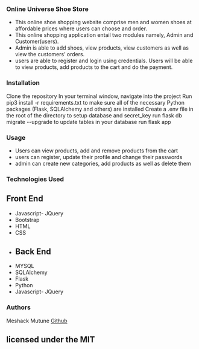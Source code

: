 ### Online Universe Shoe Store
- This online shoe shopping website  comprise men and women shoes  at affordable prices where users can choose and order. 
- This online shopping application entail two modules namely, Admin and Customer(users). 
- Admin is able to add shoes, view products, view customers as well as view the customers’ orders.
- users are able to register and login using credentials. Users will be able to view products, add products to the cart and do the payment.

### Installation
Clone the repository In your terminal window, navigate into the project
Run pip3 install -r requirements.txt to make sure all of the necessary Python packages (Flask, SQLAlchemy and others) are installed Create a .env file in the root of the directory to setup database and secret_key
run flask db migrate --upgrade to update tables in your database
run flask app

### Usage
- Users can view products, add and remove products from the cart
- users can register, update their profile and change their passwords
- admin can create new categories, add products as well as delete them

### Technologies Used 

## Front End
- Javascript- JQuery
- Bootstrap
- HTML 
- CSS
- ## Back End
- MYSQL 
- SQLAlchemy 
- Flask
- Python 
- Javascript- JQuery
### Authors
Meshack Mutune <a href="mesh-254">Github </a>
## licensed under the MIT 